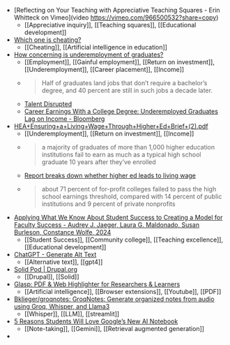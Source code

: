 - [Reflecting on Your Teaching with Appreciative Teaching Squares - Erin Whitteck on Vimeo](video https://vimeo.com/966500532?share=copy)
	- [[Appreciative inquiry]], [[Teaching squares]], [[Educational development]]
- [Which one is cheating?](https://docs.google.com/forms/d/e/1FAIpQLSd-gOCotViqzQnf2Q1pwxCAhm_dc3iTH8KgotIifZ2B-LrPjA/viewform?fbzx=5106566544885437899)
	- [[Cheating]], [[Artificial intelligence in education]]
- [How concerning is underemployment of graduates?](https://www.insidehighered.com/news/students/careers/2024/07/01/how-concerning-underemployment-graduates?mc_cid=2c3673137c)
	- [[Employment]], [[Gainful employment]], [[Return on investment]], [[Underemployment]], [[Career placement]], [[Income]]
	- >Half of graduates land jobs that don’t require a bachelor’s degree, and 40 percent are still in such jobs a decade later.
	- [Talent Disrupted](https://stradaeducation.org/report/talent-disrupted/)
	- [Career Earnings With a College Degree: Underemployed Graduates Lag on Income - Bloomberg](https://www.bloomberg.com/news/articles/2024-02-22/career-earnings-with-a-college-degree-underemployed-graduates-lag-on-income)
- [HEA+Ensuring+a+Living+Wage+Through+Higher+Ed+Brief+(2).pdf](https://static1.squarespace.com/static/63617bfab00c640904baab4c/t/65d3923f335b7f559c3ec2b7/1708364351255/HEA+Ensuring+a+Living+Wage+Through+Higher+Ed+Brief+%282%29.pdf)
	- [[Underemployment]], [[Return on investment]], [[Income]]
	- >a majority of graduates of more than 1,000 higher education institutions
	   fail to earn as much as a typical high school graduate 10 years after they’ve enrolled
	- [Report breaks down whether higher ed leads to living wage](https://www.insidehighered.com/news/government/2024/02/21/report-breaks-down-whether-higher-ed-leads-living-wage)
	- >about 71 percent of for-profit colleges failed to pass the high school earnings threshold, compared with 14 percent of public institutions and 9 percent of private nonprofits
- [Applying What We Know About Student Success to Creating a Model for Faculty Success - Audrey J. Jaeger, Laura G. Maldonado, Susan Burleson, Constance Wolfe, 2024](https://journals.sagepub.com/doi/abs/10.1177/00915521241259022)
	- [[Student Success]], [[Community college]], [[Teaching excellence]], [[Educational development]]
- [ChatGPT - Generate Alt Text](https://chatgpt.com/g/g-zVwNBZoI3-generate-alt-text)
	- [[Alternative text]], [[gpt4]]
- [Solid Pod | Drupal.org](https://www.drupal.org/project/solid_pod)
	- [[Drupal]], [[Solid]]
- [Glasp: PDF & Web Highlighter for Researchers & Learners](https://glasp.ai/)
	- [[Artificial intelligence]], [[Browser extensions]], [[Youtube]], [[PDF]]
- [Bklieger/groqnotes: GroqNotes: Generate organized notes from audio using Groq, Whisper, and Llama3](https://github.com/Bklieger/groqnotes?tab=readme-ov-file)
	- [[Whisper]], [[LLM]], [[streamlit]]
- [5 Reasons Students Will Love Google’s New AI Notebook](https://www.forbes.com/sites/danfitzpatrick/2024/06/29/google-notebooklm-5-reasons-students-will-love-it/)
	- [[Note-taking]], [[Gemini]], [[Retrieval augmented generation]]
-